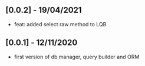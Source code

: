 ## [0.0.2] - 19/04/2021

* feat: added select raw method to LQB

## [0.0.1] - 12/11/2020

* first version of db manager, query builder and ORM
